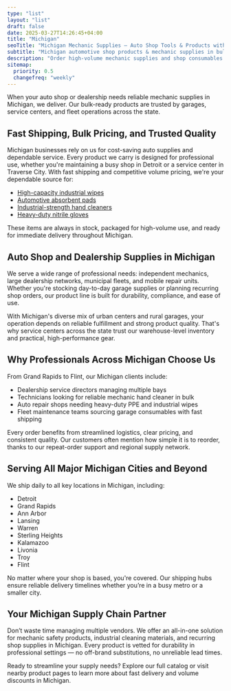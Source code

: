```yaml
---
type: "list"
layout: "list"
draft: false
date: 2025-03-27T14:26:45+04:00
title: "Michigan"
seoTitle: "Michigan Mechanic Supplies – Auto Shop Tools & Products with Fast Shipping near me"
subtitle: "Michigan automotive shop products & mechanic supplies in bulk"
description: "Order high-volume mechanic supplies and shop consumables across Michigan. We ship fast to Detroit, Grand Rapids, Ann Arbor, and all Michigan locations."
sitemap:
  priority: 0.5
  changefreq: "weekly"
---
```


When your auto shop or dealership needs reliable mechanic supplies in Michigan, we deliver. Our bulk-ready products are trusted by garages, service centers, and fleet operations across the state.

## Fast Shipping, Bulk Pricing, and Trusted Quality

Michigan businesses rely on us for cost-saving auto supplies and dependable service. Every product we carry is designed for professional use, whether you're maintaining a busy shop in Detroit or a service center in Traverse City. With fast shipping and competitive volume pricing, we're your dependable source for:

- [High-capacity industrial wipes](/industrial-wipes-roll/)
- [Automotive absorbent pads](/industrial-absorbent-pads/)
- [Industrial-strength hand cleaners](/hand-cleaner/)
- [Heavy-duty nitrile gloves](/nitrile-gloves/)

These items are always in stock, packaged for high-volume use, and ready for immediate delivery throughout Michigan.

## Auto Shop and Dealership Supplies in Michigan

We serve a wide range of professional needs: independent mechanics, large dealership networks, municipal fleets, and mobile repair units. Whether you're stocking day-to-day garage supplies or planning recurring shop orders, our product line is built for durability, compliance, and ease of use.

With Michigan's diverse mix of urban centers and rural garages, your operation depends on reliable fulfillment and strong product quality. That's why service centers across the state trust our warehouse-level inventory and practical, high-performance gear.

## Why Professionals Across Michigan Choose Us

From Grand Rapids to Flint, our Michigan clients include:

- Dealership service directors managing multiple bays
- Technicians looking for reliable mechanic hand cleaner in bulk
- Auto repair shops needing heavy-duty PPE and industrial wipes
- Fleet maintenance teams sourcing garage consumables with fast shipping

Every order benefits from streamlined logistics, clear pricing, and consistent quality. Our customers often mention how simple it is to reorder, thanks to our repeat-order support and regional supply network.

## Serving All Major Michigan Cities and Beyond

We ship daily to all key locations in Michigan, including:

- Detroit
- Grand Rapids
- Ann Arbor
- Lansing
- Warren
- Sterling Heights
- Kalamazoo
- Livonia
- Troy
- Flint

No matter where your shop is based, you're covered. Our shipping hubs ensure reliable delivery timelines whether you’re in a busy metro or a smaller city.

## Your Michigan Supply Chain Partner

Don’t waste time managing multiple vendors. We offer an all-in-one solution for mechanic safety products, industrial cleaning materials, and recurring shop supplies in Michigan. Every product is vetted for durability in professional settings — no off-brand substitutions, no unreliable lead times.

Ready to streamline your supply needs? Explore our full catalog or visit nearby product pages to learn more about fast delivery and volume discounts in Michigan.
